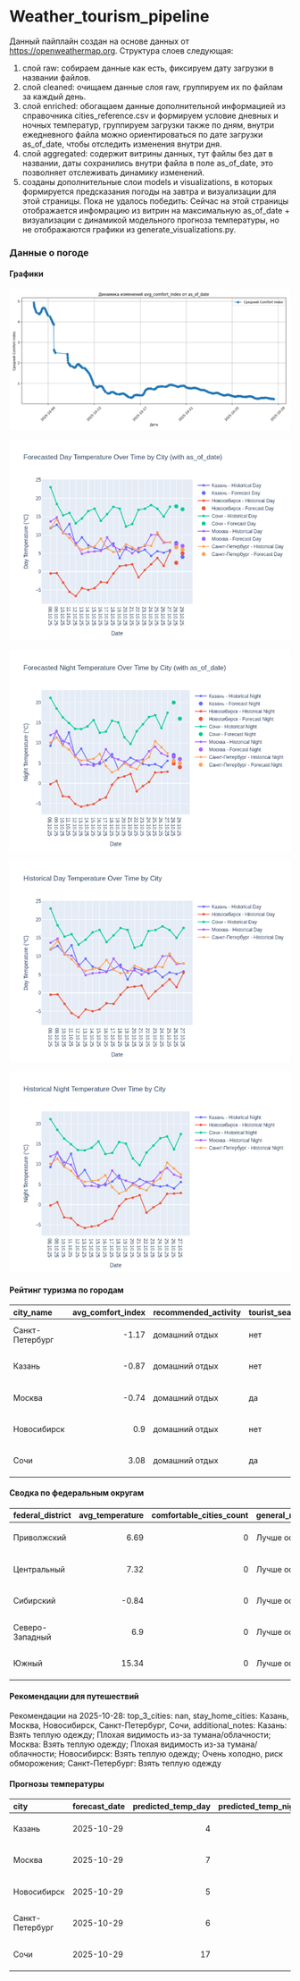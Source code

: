 # Weather_tourism_pipeline
Данный пайплайн создан на основе данных от https://openweathermap.org.
Структура слоев следующая:
  1) слой raw: 
  собираем данные как есть, фиксируем дату загрузки в названии файлов.
  2) слой cleaned:
  очищаем данные слоя raw, группируем их по файлам за каждый день.
  3) слой enriched:
  обогащаем данные дополнительной информацией из справочника cities_reference.csv и формируем условие дневных и ночных температур,
  группируем загрузки также по дням, внутри ежедневного файла можно ориентироваться по дате загрузки as_of_date, чтобы отследить изменения внутри дня.
  4) слой aggregated:
   содержит витрины данных, тут файлы без дат в названии, даты сохранились внутри файла в поле as_of_date, это позволняет отслеживать динамику изменений.
  6) созданы дополнительные слои models и visualizations, в которых формируется предсказания погоды на завтра и визуализации для этой страницы.
  Пока не удалось победить: Сейчас на этой страницы отображается инфомрацию из витрин на максимальную as_of_date + визуализации с динамикой модельного прогноза температуры, 
  но не отображаются графики из generate_visualizations.py.
<!-- WEATHER DATA START -->
### Данные о погоде

#### Графики
![Comfort Index Trend](data/visualizations/comfort_index_trend.png)

![Forecasted Day Temperature](data/visualizations/forecasted_day_temperature.png)

![Forecasted Night Temperature](data/visualizations/forecasted_night_temperature.png)

![Historical Day Temperature](data/visualizations/historical_day_temperature.png)

![Historical Night Temperature](data/visualizations/historical_night_temperature.png)

#### Рейтинг туризма по городам
| city_name       |   avg_comfort_index | recommended_activity   | tourist_season_match   | tourism_season   | tour_recommendation       | as_of_date          |
|:----------------|--------------------:|:-----------------------|:-----------------------|:-----------------|:--------------------------|:--------------------|
| Санкт-Петербург |               -1.17 | домашний отдых         | нет                    | Май-Сентябрь     | домашний отдых вне сезона | 2025-10-28 15:27:00 |
| Казань          |               -0.87 | домашний отдых         | нет                    | Май-Сентябрь     | домашний отдых вне сезона | 2025-10-28 15:27:00 |
| Москва          |               -0.74 | домашний отдых         | да                     | Круглогодично    | домашний отдых в сезон    | 2025-10-28 15:27:00 |
| Новосибирск     |                0.9  | домашний отдых         | нет                    | Июнь-Август      | домашний отдых вне сезона | 2025-10-28 15:27:00 |
| Сочи            |                3.08 | домашний отдых         | да                     | Май-Октябрь      | домашний отдых в сезон    | 2025-10-28 15:27:00 |

#### Сводка по федеральным округам
| federal_district   |   avg_temperature |   comfortable_cities_count | general_recommendation   | as_of_date          |
|:-------------------|------------------:|---------------------------:|:-------------------------|:--------------------|
| Приволжский        |              6.69 |                          0 | Лучше остаться дома      | 2025-10-28 15:27:00 |
| Центральный        |              7.32 |                          0 | Лучше остаться дома      | 2025-10-28 15:27:00 |
| Сибирский          |             -0.84 |                          0 | Лучше остаться дома      | 2025-10-28 15:27:00 |
| Северо-Западный    |              6.9  |                          0 | Лучше остаться дома      | 2025-10-28 15:27:00 |
| Южный              |             15.34 |                          0 | Лучше остаться дома      | 2025-10-28 15:27:00 |

#### Рекомендации для путешествий
Рекомендации на 2025-10-28: top_3_cities: nan, stay_home_cities: Казань, Москва, Новосибирск, Санкт-Петербург, Сочи, additional_notes: Казань: Взять теплую одежду; Плохая видимость из-за тумана/облачности; Москва: Взять теплую одежду; Плохая видимость из-за тумана/облачности; Новосибирск: Взять теплую одежду; Очень холодно, риск обморожения; Санкт-Петербург: Взять теплую одежду

#### Прогнозы температуры
| city            | forecast_date   |   predicted_temp_day |   predicted_temp_night | model_type       | as_of_date          |
|:----------------|:----------------|---------------------:|-----------------------:|:-----------------|:--------------------|
| Казань          | 2025-10-29      |                    4 |                      4 | LinearRegression | 2025-10-28 15:27:29 |
| Москва          | 2025-10-29      |                    7 |                      6 | LinearRegression | 2025-10-28 15:27:29 |
| Новосибирск     | 2025-10-29      |                    5 |                      4 | LinearRegression | 2025-10-28 15:27:29 |
| Санкт-Петербург | 2025-10-29      |                    6 |                      5 | LinearRegression | 2025-10-28 15:27:29 |
| Сочи            | 2025-10-29      |                   17 |                     16 | LinearRegression | 2025-10-28 15:27:29 |


<!-- WEATHER DATA END -->
